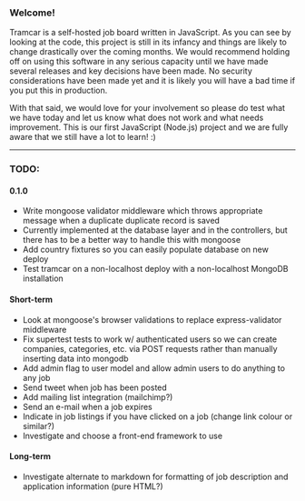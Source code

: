 ### Welcome!

Tramcar is a self-hosted job board written in JavaScript.  As you can see by looking at the code, this project is still in its infancy and things are likely to change drastically over the coming months.  We would recommend holding off on using this software in any serious capacity until we have made several releases and key decisions have been made.  No security considerations have been made yet and it is likely you will have a bad time if you put this in production.

With that said, we would love for your involvement so please do test what we have today and let us know what does not work and what needs improvement.  This is our first JavaScript (Node.js) project and we are fully aware that we still have a lot to learn!  :)

----

### TODO:

#### 0.1.0

- Write mongoose validator middleware which throws appropriate message when a
  duplicate duplicate record is saved
 - Currently implemented at the database layer and in the controllers, but there
   has to be a better way to handle this with mongoose
- Add country fixtures so you can easily populate database on new deploy
- Test tramcar on a non-localhost deploy with a non-localhost MongoDB
  installation

#### Short-term

- Look at mongoose's browser validations to replace express-validator
  middleware
- Fix supertest tests to work w/ authenticated users so we can create
  companies, categories, etc. via POST requests rather than manually inserting
  data into mongodb
- Add admin flag to user model and allow admin users to do anything to any job
- Send tweet when job has been posted
- Add mailing list integration (mailchimp?)
- Send an e-mail when a job expires
- Indicate in job listings if you have clicked on a job (change link colour or
  similar?)
- Investigate and choose a front-end framework to use

#### Long-term

- Investigate alternate to markdown for formatting of job description and
  application information (pure HTML?)

